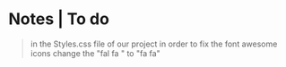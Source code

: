 # Notes | To do 
> in the Styles.css file of our project in order to fix the font awesome icons change the "fal fa " to "fa fa"
